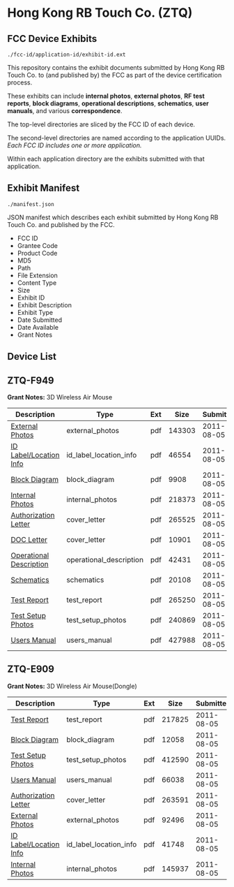 # Hong Kong RB Touch Co. (ZTQ)
## FCC Device Exhibits

```
./fcc-id/application-id/exhibit-id.ext
```

This repository contains the exhibit documents submitted by Hong Kong RB Touch Co. to (and published by) the FCC as part of the device certification process.

These exhibits can include **internal photos**, **external photos**, **RF test reports**, **block diagrams**, **operational descriptions**, **schematics**, **user manuals**, and various **correspondence**.

The top-level directories are sliced by the FCC ID of each device.

The second-level directories are named according to the application UUIDs. *Each FCC ID includes one or more application.*

Within each application directory are the exhibits submitted with that application. 

## Exhibit Manifest

```
./manifest.json
```

JSON manifest which describes each exhibit submitted by Hong Kong RB Touch Co. and published by the FCC.

- FCC ID
- Grantee Code
- Product Code
- MD5
- Path
- File Extension
- Content Type
- Size
- Exhibit ID
- Exhibit Description
- Exhibit Type
- Date Submitted
- Date Available
- Grant Notes

## Device List
## ZTQ-F949
**Grant Notes:** 3D Wireless Air Mouse

| Description | Type | Ext | Size | Submitted | Available |
| ----------- | ---- | --- | ---- | --------- | --------- |
| [External Photos](ZTQ-F949/426e21b08bb46cf6409c68de09d26b81/1518114.pdf) | external_photos | pdf | 143303 | 2011-08-05 | 2011-08-05 |
| [ID Label/Location Info](ZTQ-F949/426e21b08bb46cf6409c68de09d26b81/1518115.pdf) | id_label_location_info | pdf | 46554 | 2011-08-05 | 2011-08-05 |
| [Block Diagram](ZTQ-F949/426e21b08bb46cf6409c68de09d26b81/1518113.pdf) | block_diagram | pdf | 9908 | 2011-08-05 | 2011-08-05 |
| [Internal Photos](ZTQ-F949/426e21b08bb46cf6409c68de09d26b81/1518116.pdf) | internal_photos | pdf | 218373 | 2011-08-05 | 2011-08-05 |
| [Authorization Letter](ZTQ-F949/426e21b08bb46cf6409c68de09d26b81/1518111.pdf) | cover_letter | pdf | 265525 | 2011-08-05 | 2011-08-05 |
| [DOC Letter](ZTQ-F949/426e21b08bb46cf6409c68de09d26b81/1518112.pdf) | cover_letter | pdf | 10901 | 2011-08-05 | 2011-08-05 |
| [Operational Description](ZTQ-F949/426e21b08bb46cf6409c68de09d26b81/1518117.pdf) | operational_description | pdf | 42431 | 2011-08-05 | 2011-08-05 |
| [Schematics](ZTQ-F949/426e21b08bb46cf6409c68de09d26b81/1518118.pdf) | schematics | pdf | 20108 | 2011-08-05 | 2011-08-05 |
| [Test Report](ZTQ-F949/426e21b08bb46cf6409c68de09d26b81/1518119.pdf) | test_report | pdf | 265250 | 2011-08-05 | 2011-08-05 |
| [Test Setup Photos](ZTQ-F949/426e21b08bb46cf6409c68de09d26b81/1518120.pdf) | test_setup_photos | pdf | 240869 | 2011-08-05 | 2011-08-05 |
| [Users Manual](ZTQ-F949/426e21b08bb46cf6409c68de09d26b81/1518121.pdf) | users_manual | pdf | 427988 | 2011-08-05 | 2011-08-05 |
## ZTQ-E909
**Grant Notes:** 3D Wireless Air Mouse(Dongle)

| Description | Type | Ext | Size | Submitted | Available |
| ----------- | ---- | --- | ---- | --------- | --------- |
| [Test Report](ZTQ-E909/90cde17c76116a5244c01a798461b29f/1518095.pdf) | test_report | pdf | 217825 | 2011-08-05 | 2011-08-05 |
| [Block Diagram](ZTQ-E909/90cde17c76116a5244c01a798461b29f/1518091.pdf) | block_diagram | pdf | 12058 | 2011-08-05 | 2011-08-05 |
| [Test Setup Photos](ZTQ-E909/90cde17c76116a5244c01a798461b29f/1518096.pdf) | test_setup_photos | pdf | 412590 | 2011-08-05 | 2011-08-05 |
| [Users Manual](ZTQ-E909/90cde17c76116a5244c01a798461b29f/1518097.pdf) | users_manual | pdf | 66038 | 2011-08-05 | 2011-08-05 |
| [Authorization Letter](ZTQ-E909/90cde17c76116a5244c01a798461b29f/1518090.pdf) | cover_letter | pdf | 263591 | 2011-08-05 | 2011-08-05 |
| [External Photos](ZTQ-E909/90cde17c76116a5244c01a798461b29f/1518092.pdf) | external_photos | pdf | 92496 | 2011-08-05 | 2011-08-05 |
| [ID Label/Location Info](ZTQ-E909/90cde17c76116a5244c01a798461b29f/1518093.pdf) | id_label_location_info | pdf | 41748 | 2011-08-05 | 2011-08-05 |
| [Internal Photos](ZTQ-E909/90cde17c76116a5244c01a798461b29f/1518094.pdf) | internal_photos | pdf | 145937 | 2011-08-05 | 2011-08-05 |
